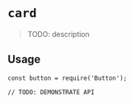 # `card`

> TODO: description

## Usage

```
const button = require('Button');

// TODO: DEMONSTRATE API
```
